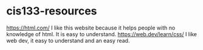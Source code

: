 # cis133-resources
 
https://html.com/
I like this website because it helps people with no knowledge of html. It is easy to understand.
https://web.dev/learn/css/
I like web dev, it easy to understand and an easy read.
